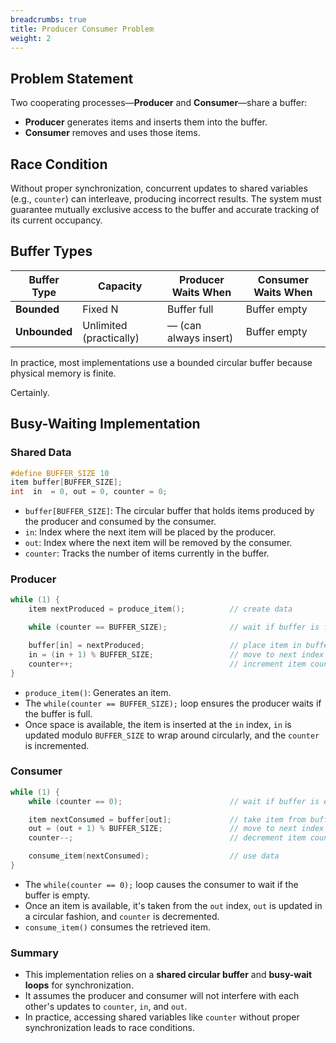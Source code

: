 ```yaml
---
breadcrumbs: true
title: Producer Consumer Problem
weight: 2
---
```

## Problem Statement

Two cooperating processes—**Producer** and **Consumer**—share a buffer:

* **Producer** generates items and inserts them into the buffer.
* **Consumer** removes and uses those items.

## Race Condition

Without proper synchronization, concurrent updates to shared variables (e.g., `counter`) can interleave, producing incorrect results. The system must guarantee mutually exclusive access to the buffer and accurate tracking of its current occupancy.

## Buffer Types

| Buffer Type   | Capacity                | Producer Waits When   | Consumer Waits When |
| ------------- | ----------------------- | --------------------- | ------------------- |
| **Bounded**   | Fixed N                 | Buffer full           | Buffer empty        |
| **Unbounded** | Unlimited (practically) | ― (can always insert) | Buffer empty        |

In practice, most implementations use a bounded circular buffer because physical memory is finite.

Certainly.

## Busy-Waiting Implementation

### Shared Data

```c
#define BUFFER_SIZE 10
item buffer[BUFFER_SIZE];
int  in  = 0, out = 0, counter = 0;
```

* `buffer[BUFFER_SIZE]`: The circular buffer that holds items produced by the producer and consumed by the consumer.
* `in`: Index where the next item will be placed by the producer.
* `out`: Index where the next item will be removed by the consumer.
* `counter`: Tracks the number of items currently in the buffer.

### Producer

```c
while (1) {
    item nextProduced = produce_item();          // create data

    while (counter == BUFFER_SIZE);              // wait if buffer is full

    buffer[in] = nextProduced;                   // place item in buffer
    in = (in + 1) % BUFFER_SIZE;                 // move to next index
    counter++;                                   // increment item count
}
```

* `produce_item()`: Generates an item.
* The `while(counter == BUFFER_SIZE);` loop ensures the producer waits if the buffer is full.
* Once space is available, the item is inserted at the `in` index, `in` is updated modulo `BUFFER_SIZE` to wrap around circularly, and the `counter` is incremented.

### Consumer

```c
while (1) {
    while (counter == 0);                        // wait if buffer is empty

    item nextConsumed = buffer[out];             // take item from buffer
    out = (out + 1) % BUFFER_SIZE;               // move to next index
    counter--;                                   // decrement item count

    consume_item(nextConsumed);                  // use data
}
```

* The `while(counter == 0);` loop causes the consumer to wait if the buffer is empty.
* Once an item is available, it's taken from the `out` index, `out` is updated in a circular fashion, and `counter` is decremented.
* `consume_item()` consumes the retrieved item.

### Summary

* This implementation relies on a **shared circular buffer** and **busy-wait loops** for synchronization.
* It assumes the producer and consumer will not interfere with each other's updates to `counter`, `in`, and `out`.
* In practice, accessing shared variables like `counter` without proper synchronization leads to race conditions.

